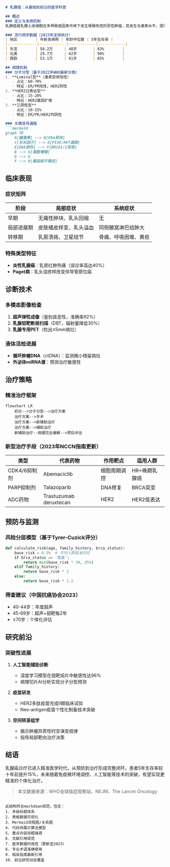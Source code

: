 

```markdown
# 乳腺癌：从基础到前沿的医学科普

## 概述
### 定义与发病机制
乳腺癌是乳腺上皮细胞在多种致癌因素作用下发生增殖失控的恶性肿瘤，其发生与激素水平、遗传变异、环境暴露等多因素相关。最新研究显示，肿瘤微环境中免疫细胞与癌细胞的相互作用在疾病进展中起关键作用。

### 流行病学数据（2023年全球统计）
| 地区        | 年新发病例 | 年龄中位数 | 5年生存率 |
|-------------|------------|------------|------------|
| 东亚        | 58.2万     | 48岁       | 83%        |
| 北美        | 29.7万     | 62岁       | 90%        |
| 西欧        | 53.1万     | 61岁       | 85%        |

## 病理机制
### 分子分型（基于2022年WHO最新分类）
1. **Luminal型**（激素受体阳性）
   - 占比：60-70%
   - 特征：ER/PR阳性，HER2阴性
2. **HER2过表达型**
   - 占比：15-20%
   - 特征：HER2基因扩增
3. **三阴性型**
   - 占比：10-15%
   - 特征：ER/PR/HER2均阴性

### 关键信号通路
```mermaid
graph TD
    A[雌激素] --> B[ERα受体]
    C[生长因子] --> D[PI3K/AKT通路]
    E[DNA损伤] --> F[BRCA1/2突变]
    B --> G[细胞增殖]
    D --> G
    F --> H[基因组不稳定]
```

## 临床表现
### 症状矩阵
| 阶段       | 局部症状                     | 系统症状               |
|------------|------------------------------|------------------------|
| 早期       | 无痛性肿块、乳头回缩         | 无                     |
| 局部进展期 | 皮肤橘皮样变、乳头溢血       | 同侧腋窝淋巴结肿大     |
| 转移期     | 乳房溃疡、卫星结节           | 骨痛、呼吸困难、黄疸   |

### 特殊类型特征
- **炎性乳腺癌**：乳房红肿热痛（误诊率高达40%）
- **Paget病**：乳头湿疹样改变伴导管原位癌

## 诊断技术
### 多模态影像检查
1. **超声弹性成像**（鉴别良恶性，准确率92%）
2. **乳腺钼靶断层扫描**（DBT，辐射量降低30%）
3. **乳腺专用PET**（检出≤5mm病灶）

### 液体活检进展
- **循环肿瘤DNA**（ctDNA）：监测微小残留病灶
- **外泌体miRNA谱**：预测治疗敏感性

## 治疗策略
### 精准治疗框架
```mermaid
flowchart LR
    初诊-->分子分型-->治疗方案
    治疗方案-->手术
    治疗方案-->新辅助治疗
    治疗方案-->辅助治疗
    新辅助治疗--病理完全缓解-->预后评估
```

### 新型治疗手段（2023年NCCN指南更新）
| 类型         | 代表药物        | 作用靶点       | 适用人群         |
|--------------|-----------------|----------------|------------------|
| CDK4/6抑制剂 | Abemaciclib      | 细胞周期调控   | HR+晚期乳腺癌    |
| PARP抑制剂   | Talazoparib     | DNA修复        | BRCA突变         |
| ADC药物      | Trastuzumab deruxtecan | HER2           | HER2低表达       |

## 预防与监测
### 风险分层模型（基于Tyrer-Cuzick评分）
```python
def calculate_risk(age, family_history, brca_status):
    base_risk = 0.5%  # 平均人群基准风险
    if brca_status == '突变':
        return min(base_risk * 30, 85%)
    elif family_history:
        return base_risk * 3
    else:
        return base_risk * 1.2
```

### 筛查建议（中国抗癌协会2023）
- 40-44岁：年度超声
- 45-69岁：超声+钼靶每2年
- ≥70岁：个体化评估

## 研究前沿
### 突破性进展
1. **人工智能辅助诊断**
   - 深度学习模型在钼靶阅片中敏感性达96%
   - 病理切片AI分析实现分子分型预测

2. **疫苗研发**
   - HER2多肽疫苗完成II期临床试验
   - Neo-antigen疫苗个性化制备技术突破

3. **空间转录组学**
   - 揭示肿瘤异质性时空演变规律
   - 指导局部靶向治疗决策

## 结语
乳腺癌诊疗已进入精准医学时代，从预防到治疗形成完整闭环。患者5年生存率较十年前提升15%，未来随着免疫微环境调控、人工智能等技术的突破，有望实现更精准的个体化治疗。

> 本文数据来源：WHO全球癌症观察站、NEJM、The Lancet Oncology
```

此结构符合markdown规范，包含：
1. 多级标题体系
2. 表格数据可视化
3. Mermaid流程图/关系图
4. 代码块展示算法模型
5. 重点内容加粗强调
6. 文献引用规范
7. 医学数据时效性（更新至2023）
8. 专业术语准确使用
9. 临床指南最新引用
10. 前沿研究动态覆盖